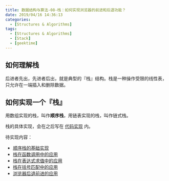 ```yaml
---
title: 数据结构与算法-08-栈：如何实现浏览器的前进和后退功能？
date: 2019/04/16 14:36:13
categories:
  - [Structures & Algorithms]
tags:
  - [Structures & Algorithms]
  - [Stack]
  - [geektime]
---
```


## 如何理解栈

后进者先出，先进者后出，就是典型的『栈』结构。栈是一种操作受限的线性表，只允许在一端插入和删除数据。

<!-- more -->

## 如何实现一个『栈』

用数组实现的栈，叫作**顺序栈**，用链表实现的栈，叫作链式栈。

栈的具体实现，会在之后写在 [代码实现](../saa) 内。

待实现内容：

- [顺序栈的基础实现]()
- [栈在函数调用中的应用]()
- [栈在表达式求值中的应用]()
- [栈在括号匹配中的应用]()
- [浏览器后退前进的应用]()
